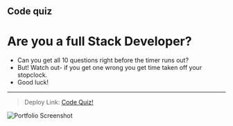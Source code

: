 ## Code quiz

# Are you a full Stack Developer?


* Can you get all 10 questions right before the timer runs out?
* But! Watch out- if you get one wrong you get time taken off your stopclock.
* Good luck!


----------------------------------------------------------


> Deploy Link: [Code Quiz!](https://hayvant.github.io/codequiz/)


![Portfolio Screenshot](https://user-images.githubusercontent.com/89271807/136674780-ad3c4c06-e0ec-474d-b06b-0b7df7e60d53.png)
